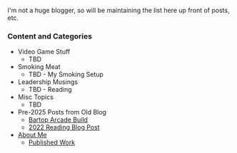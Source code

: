 I'm not a huge blogger, so will be maintaining the list here up front of posts, etc.

### Content and Categories
- Video Game Stuff
  - TBD
- Smoking Meat
  - TBD - My Smoking Setup
- Leadership Musings
  - TBD - Reading
- Misc Topics
  - TBD
- Pre-2025 Posts from Old Blog
  - [Bartop Arcade Build](/content/bartop-arcade-cabinet.md)
  - [2022 Reading Blog Post](/content/2022-reading-blog.md)
- [About Me](/pages/about.md)
    - [Published Work](/pages/published_work.md)
